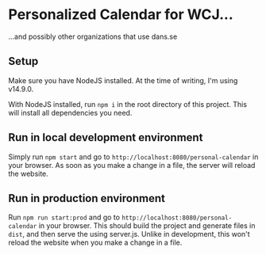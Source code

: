 # Personalized Calendar for WCJ...
...and possibly other organizations that use dans.se

## Setup

Make sure you have NodeJS installed. At the time of writing, I'm using v14.9.0.

With NodeJS installed, run `npm i` in the root directory of this project. This will install all dependencies you need.

## Run in local development environment

Simply run `npm start` and go to `http://localhost:8080/personal-calendar` in your browser. As soon as you make a change in a file, the server will reload the website. 

## Run in production environment

Run `npm run start:prod` and go to `http://localhost:8080/personal-calendar` in your browser. 
This should build the project and generate files in `dist`, and then serve the using server.js. Unlike in development, 
this won't reload the website when you make a change in a file.